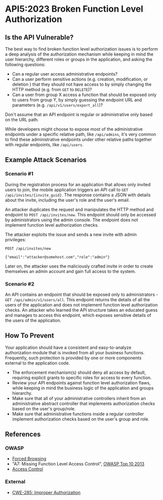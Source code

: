 API5:2023 Broken Function Level Authorization
=============================================

## Is the API Vulnerable?

The best way to find broken function level authorization issues is to perform
a deep analysis of the authorization mechanism while keeping in mind the user
hierarchy, different roles or groups in the application, and asking the
following questions:

* Can a regular user access administrative endpoints?
* Can a user perform sensitive actions (e.g. creation, modification, or
  deletion ) that they should not have access to by simply changing the HTTP
  method (e.g. from `GET` to `DELETE`)?
* Can a user from group X access a function that should be exposed only to
  users from group Y, by simply guessing the endpoint URL and parameters
  (e.g. `/api/v1/users/export_all`)?

Don't assume that an API endpoint is regular or administrative only based on
the URL path.

While developers might choose to expose most of the administrative endpoints
under a specific relative path, like `/api/admins`, it's very common to find
these administrative endpoints under other relative paths together with regular
endpoints, like `/api/users`.

## Example Attack Scenarios

### Scenario #1

During the registration process for an application that allows only invited
users to join, the mobile application triggers an API call to
`GET /api/invites/{invite_guid}`. The response contains a JSON with details
about the invite, including the user's role and the user's email.

An attacker duplicates the request and manipulates the HTTP method and endpoint
to `POST /api/invites/new`. This endpoint should only be accessed by
administrators using the admin console. The endpoint does not implement
function level authorization checks.

The attacker exploits the issue and sends a new invite with admin privileges:

```
POST /api/invites/new

{"email":"attacker@somehost.com","role":"admin"}
```

Later on, the attacker uses the maliciously crafted invite in order to create
themselves an admin account and gain full access to the system.

### Scenario #2

An API contains an endpoint that should be exposed only to administrators -
`GET /api/admin/v1/users/all`. This endpoint returns the details of all the
users of the application and does not implement function level authorization
checks. An attacker who learned the API structure takes an educated guess and
manages to access this endpoint, which exposes sensitive details of the users
of the application.

## How To Prevent

Your application should have a consistent and easy-to-analyze authorization
module that is invoked from all your business functions. Frequently, such
protection is provided by one or more components external to the application
code.


* The enforcement mechanism(s) should deny all access by default, requiring
  explicit grants to specific roles for access to every function.
* Review your API endpoints against function level authorization flaws, while
  keeping in mind the business logic of the application and groups hierarchy.
* Make sure that all of your administrative controllers inherit from an
  administrative abstract controller that implements authorization checks
  based on the user's group/role.
* Make sure that administrative functions inside a regular controller implement
  authorization checks based on the user's group and role.

## References

### OWASP

* [Forced Browsing][1]
* "A7: Missing Function Level Access Control", [OWASP Top 10 2013][2]
* [Access Control][3]

### External

* [CWE-285: Improper Authorization][4]

[1]: https://owasp.org/www-community/attacks/Forced_browsing
[2]: https://github.com/OWASP/Top10/raw/master/2013/OWASP%20Top%2010%20-%202013.pdf
[3]: https://owasp.org/www-community/Access_Control
[4]: https://cwe.mitre.org/data/definitions/285.html
